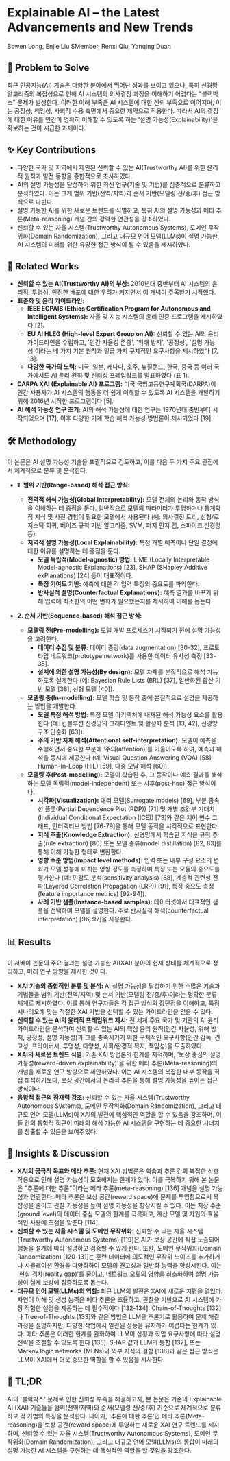 # Explainable AI – the Latest Advancements and New Trends
Bowen Long, Enjie Liu SMember, Renxi Qiu, Yanqing Duan

## 🧩 Problem to Solve
최근 인공지능(AI) 기술은 다양한 분야에서 뛰어난 성과를 보이고 있으나, 특히 신경망 알고리즘의 복잡성으로 인해 AI 시스템의 의사결정 과정을 이해하기 어렵다는 "블랙박스" 문제가 발생한다. 이러한 이해 부족은 AI 시스템에 대한 신뢰 부족으로 이어지며, 이는 공정성, 책임성, 사회적 수용 측면에서 중요한 제약으로 작용한다. 따라서 AI의 결정에 대한 이유를 인간이 명확히 이해할 수 있도록 하는 '설명 가능성(Explainability)'을 확보하는 것이 시급한 과제이다.

## ✨ Key Contributions
*   다양한 국가 및 지역에서 제안된 신뢰할 수 있는 AI(Trustworthy AI)를 위한 윤리적 원칙과 발전 동향을 종합적으로 조사하였다.
*   AI의 설명 가능성을 달성하기 위한 최신 연구(기술 및 기법)를 심층적으로 분류하고 분석하였다. 이는 크게 범위 기반(전역/지역)과 순서 기반(모델링 전/중/후) 접근 방식으로 나뉜다.
*   설명 가능한 AI를 위한 새로운 트렌드를 식별하고, 특히 AI의 설명 가능성과 메타 추론(Meta-reasoning) 개념 간의 강력한 연관성을 강조하였다.
*   신뢰할 수 있는 자율 시스템(Trustworthy Autonomous Systems), 도메인 무작위화(Domain Randomization), 그리고 대규모 언어 모델(LLMs)이 설명 가능한 AI 시스템의 미래를 위한 유망한 접근 방식이 될 수 있음을 제시하였다.

## 📎 Related Works
*   **신뢰할 수 있는 AI(Trustworthy AI)의 부상:** 2010년대 중반부터 AI 시스템의 윤리적, 투명성, 안전한 배포에 대한 우려가 커지면서 이 개념이 주목받기 시작했다.
*   **표준화 및 윤리 가이드라인:**
    *   **IEEE ECPAIS (Ethics Certification Program for Autonomous and Intelligent Systems):** 자율 및 지능 시스템의 윤리 인증 프로그램을 제시하였다 [2].
    *   **EU AI HLEG (High-level Expert Group on AI):** 신뢰할 수 있는 AI의 윤리 가이드라인을 수립하고, '인간 자율성 존중', '위해 방지', '공정성', '설명 가능성'이라는 네 가지 기본 원칙과 일곱 가지 구체적인 요구사항을 제시하였다 [7, 13].
    *   **다양한 국가의 노력:** 미국, 일본, 캐나다, 호주, 뉴질랜드, 한국, 중국 등 여러 국가에서도 AI 윤리 원칙 및 신뢰성 프레임워크를 발표하였다 (표 1).
*   **DARPA XAI (Explainable AI) 프로그램:** 미국 국방고등연구계획국(DARPA)이 인간 사용자가 AI 시스템의 행동을 더 쉽게 이해할 수 있도록 AI 시스템을 개발하기 위해 2016년 시작한 프로그램이다 [5].
*   **AI 해석 가능성 연구 초기:** AI의 해석 가능성에 대한 연구는 1970년대 중반부터 시작되었으며 [17], 이후 다양한 기계 학습 해석 가능성 방법론이 제시되었다 [19].

## 🛠️ Methodology
이 논문은 AI 설명 가능성 기술을 포괄적으로 검토하고, 이를 다음 두 가지 주요 관점에서 체계적으로 분류 및 분석한다.

*   **1. 범위 기반(Range-based) 해석 접근 방식:**
    *   **전역적 해석 가능성(Global Interpretability):** 모델 전체의 논리와 동작 방식을 이해하는 데 중점을 둔다. 일반적으로 모델의 파라미터가 투명하거나 통계학적 지식 및 사전 경험이 필요한 모델에서 사용된다 (예: 의사결정 트리, 선형/로지스틱 회귀, 베이즈 규칙 기반 알고리즘, SVM, 퍼지 인지 맵, 스파이크 신경망 등).
    *   **지역적 설명 가능성(Local Explainability):** 특정 개별 예측이나 단일 결정에 대한 이유를 설명하는 데 중점을 둔다.
        *   **모델 독립적(Model-agnostic) 방법:** $\text{LIME}$ (Locally Interpretable Model-agnostic Explanations) [23], $\text{SHAP}$ (SHapley Additive exPlanations) [24] 등이 대표적이다.
        *   **특징 기여도 기반:** 예측에 대한 각 입력 특징의 중요도를 파악한다.
        *   **반사실적 설명(Counterfactual Explanations):** 예측 결과를 바꾸기 위해 입력에 최소한의 어떤 변화가 필요했는지를 제시하여 이해를 돕는다.

*   **2. 순서 기반(Sequence-based) 해석 접근 방식:**
    *   **모델링 전(Pre-modelling):** 모델 개발 프로세스가 시작되기 전에 설명 가능성을 고려한다.
        *   **데이터 수집 및 분류:** 데이터 증강($\text{data augmentation}$) [30-32], 프로토타입 네트워크($\text{prototype network}$)를 사용한 데이터 유사성 측정 [33-35].
        *   **설계에 의한 설명 가능성(By design):** 모델 자체를 본질적으로 해석 가능하도록 설계한다 (예: $\text{Bayesian Rule Lists (BRL)}$ [37], 일반화된 합산 기반 모델 [38], 선형 모델 [40]).
    *   **모델링 중(In-modelling):** 모델 학습 및 동작 중에 본질적으로 설명을 제공하는 방법을 개발한다.
        *   **모델 특정 해석 방법:** 특정 모델 아키텍처에 내재된 해석 가능성 요소를 활용한다 (예: 컨볼루션 신경망의 그래디언트 및 활성화 분석 [13, 42], 신경망 구조 단순화 [63]).
        *   **주의 기반 자체 해석(Attentional self-interpretation):** 모델이 예측을 수행하면서 중요한 부분에 '주의(attention)'를 기울이도록 하여, 예측과 해석을 동시에 제공한다 (예: $\text{Visual Question Answering (VQA)}$ [58], $\text{Human-In-Loop (HIL)}$ [59], 다중 모달 해석 [60]).
    *   **모델링 후(Post-modelling):** 모델이 학습된 후, 그 동작이나 예측 결과를 해석하는 모델 독립적(model-independent) 또는 사후(post-hoc) 접근 방식이다.
        *   **시각화(Visualization):** 대리 모델(Surrogate models) [69], 부분 종속성 플롯($\text{Partial Dependence Plot (PDP)}$) [71] 및 개별 조건부 기대치($\text{Individual Conditional Expectation (ICE)}$) [73]와 같은 제어 변수 그래프, 인터랙티브 방법 [76-79]을 통해 모델 동작을 시각적으로 표현한다.
        *   **지식 추출(Knowledge Extraction):** 신경망에서 학습된 지식을 규칙 추출($\text{rule extraction}$) [80] 또는 모델 증류($\text{model distillation}$) [82, 83]를 통해 이해 가능한 형태로 변환한다.
        *   **영향 수준 방법(Impact level methods):** 입력 또는 내부 구성 요소의 변화가 모델 성능에 미치는 영향 정도를 측정하여 특징 또는 모듈의 중요도를 평가한다 (예: 민감도 분석($\text{sensitivity analysis}$) [88], 계층적 관련성 전파($\text{Layered Correlation Propagation (LRP)}$) [91], 특징 중요도 측정($\text{feature importance metrics}$) [92-94]).
        *   **사례 기반 샘플(Instance-based samples):** 데이터셋에서 대표적인 샘플을 선택하여 모델을 설명한다. 주로 반사실적 해석($\text{counterfactual interpretation}$) [96, 97]을 사용한다.

## 📊 Results
이 서베이 논문의 주요 결과는 설명 가능한 AI(XAI) 분야의 현재 상태를 체계적으로 정리하고, 미래 연구 방향을 제시한 것이다.

*   **XAI 기술의 종합적인 분류 및 분석:** AI 설명 가능성을 달성하기 위한 수많은 기술과 기법들을 범위 기반(전역/지역) 및 순서 기반(모델링 전/중/후)이라는 명확한 분류 체계로 제시하였다. 이를 통해 연구자들은 각 접근 방식의 장단점을 이해하고, 특정 시나리오에 맞는 적절한 XAI 기법을 선택할 수 있는 가이드라인을 얻을 수 있다.
*   **신뢰할 수 있는 AI의 윤리적 프레임워크 제시:** 전 세계 주요 국가 및 기관의 AI 윤리 가이드라인을 분석하여 신뢰할 수 있는 AI의 핵심 윤리 원칙(인간 자율성, 위해 방지, 공정성, 설명 가능성)과 그를 충족시키기 위한 구체적인 요구사항(인간 감독, 견고성, 프라이버시, 투명성, 다양성, 사회/환경적 복지, 책임성)을 도출하였다.
*   **XAI의 새로운 트렌드 식별:** 기존 XAI 방법론의 한계를 지적하며, '보상 중심의 설명 가능성(reward-driven explainability)'을 위한 메타 추론(Meta-reasoning)의 개념을 새로운 연구 방향으로 제안하였다. 이는 AI 시스템의 복잡한 내부 동작을 직접 해석하기보다, 보상 공간에서의 논리적 추론을 통해 설명 가능성을 높이는 접근 방식이다.
*   **융합적 접근의 잠재력 강조:** 신뢰할 수 있는 자율 시스템(Trustworthy Autonomous Systems), 도메인 무작위화(Domain Randomization), 그리고 대규모 언어 모델(LLMs)이 XAI의 발전에 핵심적인 역할을 할 수 있음을 강조하며, 이들 간의 통합적 접근이 미래의 해석 가능한 AI 시스템을 구현하는 데 중요한 시너지를 창출할 수 있음을 보여주었다.

## 🧠 Insights & Discussion
*   **XAI의 궁극적 목표와 메타 추론:** 현재 XAI 방법론은 학습과 추론 간의 복잡한 상호작용으로 인해 설명 가능성이 모호해지는 한계가 있다. 이를 극복하기 위해 본 논문은 "추론에 대한 추론"이라는 메타 추론($\text{meta-reasoning}$) [136] 개념을 설명 가능성과 연결한다. 메타 추론은 보상 공간($\text{reward space}$)에 문제를 투영함으로써 복잡성을 줄이고 관찰 가능성을 높여 설명 가능성을 향상시킬 수 있다. 이는 지상 수준($\text{ground level}$)의 데이터 중심 모델의 한계를 극복하고, 계산 모델 및 자원의 효율적인 사용에 초점을 맞춘다 [114].
*   **신뢰할 수 있는 자율 시스템 및 도메인 무작위화:** 신뢰할 수 있는 자율 시스템($\text{Trustworthy Autonomous Systems}$) [119]은 AI가 보상 공간에 직접 노출되어 행동을 설계에 따라 설명하고 검증할 수 있게 한다. 또한, 도메인 무작위화($\text{Domain Randomization}$) [120-131]는 훈련 데이터에 의도적인 무작위 노이즈를 추가하거나 시뮬레이션 환경을 다양화하여 모델의 견고성과 일반화 능력을 향상시킨다. 이는 '현실 격차($\text{reality gap}$)'를 줄이고, 네트워크 오류의 영향을 최소화하여 설명 가능성이 실제 보상에 집중하도록 돕는다.
*   **대규모 언어 모델(LLMs)의 역할:** 최근 $\text{LLM}$의 발전은 XAI에 새로운 지평을 열었다. 자연어 이해 및 생성 능력은 메타 추론을 조율하고, 관찰을 기반으로 AI 시스템에 가장 적합한 설명을 제공하는 데 필수적이다 [132-134]. $\text{Chain-of-Thoughts}$ [132]나 $\text{Tree-of-Thoughts}$ [133]와 같은 방법은 $\text{LLM}$을 추론기로 활용하여 문제 해결 과정을 설명하지만, 다양한 작업에서 일관된 성능을 유지하기 어렵다는 한계가 있다. 메타 추론은 이러한 한계를 완화하여 $\text{LLM}$이 상황과 작업 요구사항에 따라 설명 전략을 조절할 수 있도록 한다 [135]. $\text{SHAP}$ 값과 $\text{LLM}$의 통합 [137], 또는 $\text{Markov logic networks (MLNs)}$와 외부 지식의 결합 [138]과 같은 접근 방식은 $\text{LLM}$이 XAI에서 더욱 중요한 역할을 할 수 있음을 시사한다.

## 📌 TL;DR
AI의 '블랙박스' 문제로 인한 신뢰성 부족을 해결하고자, 본 논문은 기존의 Explainable AI (XAI) 기술들을 범위(전역/지역)와 순서(모델링 전/중/후) 기준으로 체계적으로 분류하고 각 기법의 특징을 분석한다. 나아가, '추론에 대한 추론'인 메타 추론($\text{Meta-reasoning}$)을 보상 공간($\text{reward space}$)에 투영하는 새로운 XAI 연구 트렌드를 제시하며, 신뢰할 수 있는 자율 시스템($\text{Trustworthy Autonomous Systems}$), 도메인 무작위화($\text{Domain Randomization}$), 그리고 대규모 언어 모델($\text{LLMs}$)의 통합이 미래의 설명 가능한 AI 시스템을 구현하는 데 핵심적인 역할을 할 것임을 강조한다.